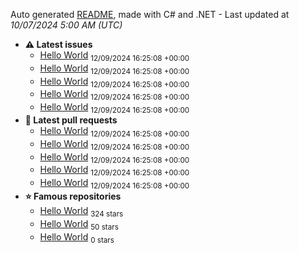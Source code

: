 Auto generated [README](https://github.com/willpinha/willpinha), made with C# and .NET - Last updated at *10/07/2024 5:00 AM (UTC)*

- **⚠️ Latest issues**
  - [Hello World]() <sub>12/09/2024 16:25:08 +00:00</sub>
  - [Hello World]() <sub>12/09/2024 16:25:08 +00:00</sub>
  - [Hello World]() <sub>12/09/2024 16:25:08 +00:00</sub>
  - [Hello World]() <sub>12/09/2024 16:25:08 +00:00</sub>
  - [Hello World]() <sub>12/09/2024 16:25:08 +00:00</sub>
- **🚀 Latest pull requests**
  - [Hello World]() <sub>12/09/2024 16:25:08 +00:00</sub>
  - [Hello World]() <sub>12/09/2024 16:25:08 +00:00</sub>
  - [Hello World]() <sub>12/09/2024 16:25:08 +00:00</sub>
  - [Hello World]() <sub>12/09/2024 16:25:08 +00:00</sub>
  - [Hello World]() <sub>12/09/2024 16:25:08 +00:00</sub>
- **⭐ Famous repositories**
  - [Hello World]() <sub>324 stars</sub>
  - [Hello World]() <sub>50 stars</sub>
  - [Hello World]() <sub>0 stars</sub>
